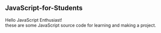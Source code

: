## JavaScript-for-Students
Hello JavaScript Enthusiast!<br>
these are some JavaScript source code for learning and making a project.
